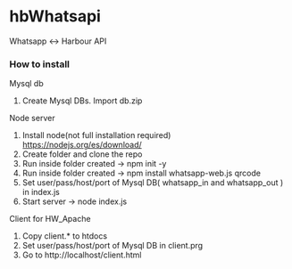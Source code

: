 # hbWhatsapi
Whatsapp <-> Harbour API

### How to install

Mysql db
1) Create Mysql DBs. Import db.zip

Node server 

1) Install node(not full installation required) https://nodejs.org/es/download/
2) Create folder and clone the repo
3) Run inside folder created -> npm init -y 
4) Run inside folder created -> npm install whatsapp-web.js qrcode
5) Set user/pass/host/port of Mysql DB( whatsapp_in and whatsapp_out ) in index.js
6) Start server -> node index.js

Client for HW_Apache

1) Copy client.* to htdocs
2) Set user/pass/host/port of Mysql DB in client.prg
3) Go to http://localhost/client.html
